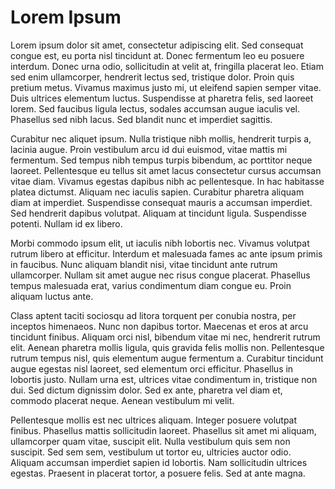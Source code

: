 # Lorem Ipsum

Lorem ipsum dolor sit amet, consectetur adipiscing elit. Sed consequat congue est, eu porta nisl tincidunt at. Donec fermentum leo eu posuere interdum. Donec urna odio, sollicitudin at velit at, fringilla placerat leo. Etiam sed enim ullamcorper, hendrerit lectus sed, tristique dolor. Proin quis pretium metus. Vivamus maximus justo mi, ut eleifend sapien semper vitae. Duis ultrices elementum luctus. Suspendisse at pharetra felis, sed laoreet lorem. Sed faucibus ligula lectus, sodales accumsan augue iaculis vel. Phasellus sed nibh lacus. Sed blandit nunc et imperdiet sagittis.

Curabitur nec aliquet ipsum. Nulla tristique nibh mollis, hendrerit turpis a, lacinia augue. Proin vestibulum arcu id dui euismod, vitae mattis mi fermentum. Sed tempus nibh tempus turpis bibendum, ac porttitor neque laoreet. Pellentesque eu tellus sit amet lacus consectetur cursus accumsan vitae diam. Vivamus egestas dapibus nibh ac pellentesque. In hac habitasse platea dictumst. Aliquam nec iaculis sapien. Curabitur pharetra aliquam diam at imperdiet. Suspendisse consequat mauris a accumsan imperdiet. Sed hendrerit dapibus volutpat. Aliquam at tincidunt ligula. Suspendisse potenti. Nullam id ex libero.

Morbi commodo ipsum elit, ut iaculis nibh lobortis nec. Vivamus volutpat rutrum libero at efficitur. Interdum et malesuada fames ac ante ipsum primis in faucibus. Nunc aliquam blandit nisi, vitae tincidunt ante rutrum ullamcorper. Nullam sit amet augue nec risus congue placerat. Phasellus tempus malesuada erat, varius condimentum diam congue eu. Proin aliquam luctus ante.

Class aptent taciti sociosqu ad litora torquent per conubia nostra, per inceptos himenaeos. Nunc non dapibus tortor. Maecenas et eros at arcu tincidunt finibus. Aliquam orci nisl, bibendum vitae mi nec, hendrerit rutrum elit. Aenean pharetra mollis ligula, quis gravida felis mollis non. Pellentesque rutrum tempus nisl, quis elementum augue fermentum a. Curabitur tincidunt augue egestas nisl laoreet, sed elementum orci efficitur. Phasellus in lobortis justo. Nullam urna est, ultrices vitae condimentum in, tristique non dui. Sed dictum dignissim dolor. Sed ex ante, pharetra vel diam et, commodo placerat neque. Aenean vestibulum mi velit.

Pellentesque mollis est nec ultrices aliquam. Integer posuere volutpat finibus. Phasellus mattis sollicitudin laoreet. Phasellus sit amet mi aliquam, ullamcorper quam vitae, suscipit elit. Nulla vestibulum quis sem non suscipit. Sed sem sem, vestibulum ut tortor eu, ultricies auctor odio. Aliquam accumsan imperdiet sapien id lobortis. Nam sollicitudin ultrices egestas. Praesent in placerat tortor, a posuere felis. Sed at ante magna.

